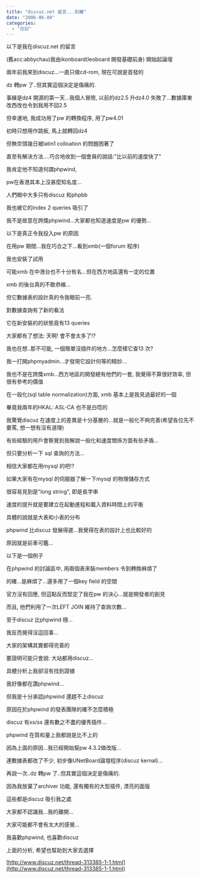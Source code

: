 ```yaml
---
title: "discuz.net 留言...別離"
date: "2006-06-08"
categories: 
  - "日記"
---
```


以下是我在discuz.net 的留言

(舊acc:abbychau)我由ikonboard(leoboard 開發基礎前身) 開始起論壇

兩年前我來到discuz...一直只做cd-rom, 現在可說是首發的

dz 轉pw 了..但其實這個決定是傷痛的.

事緣是dz4 開源的第一天...我個人冒險, 以前的dz2.5 升dz4.0 失敗了...數據庫東改西改也令到我用不回2.5

但幸運地, 我成功用了pw 的轉換程序, 用了pw4.01

初時只想用作跳板, 馬上就轉回dz4

但無奈頭幾日被latin1 colloation 的問題困著了

直至有解決方法....巧合地收到一個會員的說話:"比以前的速度快了"

我肯定他不知道何謂phpwind,

pw在香港其本上沒甚麼知名度...

人們眼中大多只有discuz 和phpbb

我也被它的index 2 queries 吸引了

我不是故意在誇獎phpwind...大家都也知道速度是pw 的優勢...

以下是真正令我投入pw 的原因

在用pw 期間...我在巧合之下...看到xmb(一個forum 程序)

我也安裝了試用

可能xmb 在中港台也不十分有名...但在西方地區還有一定的位置

xmb 的後台真的不敢恭維...

但它數據表的設計真的令我眼前一亮.

對數據查詢有了新的看法

它在新安裝的的狀態竟有13 queries

大家都有了想法: 天啊! 會不會太多了!?

我也在想..那不可能, 一個簡單沒插件的地方...怎麼樣它查13 次?

我一打開phpmyadmin...才發現它設計何等的精妙...

我也不是在誇獎xmb...西方地區的開發總有他們的一套, 我覺得不算很好效率, 但很有參考的價值

在一般化(sql table normalization)方面, xmb 基本上是我見過最好的一個

畢竟我兩年的HKAL: ASL-CA 也不是白唸的

我驚覺discuz 在速度上的差異是十分基層的...就是一般化不夠完善(希望各位先不要罵, 想一想有沒有道理)

有些經驗的用戶會察覺到我解說一般化和速度關係方面有些矛盾...

但只要分析一下 sql 查詢的方法...

相信大家都在用mysql 的吧!?

如果大家有在mysql 的伺服器了解一下mysql 的物理儲存方式

很容易見到是"long string", 即是長字串

速度的提升就是要建立在起動進程和載入資料時間上的平衡

具體的說就是大表和小表的分布

  
phpwind 比discuz 發展得遲...我覺得在表的設計上也比較好的

原因就是前車可鑑...

以下是一個例子

在phpwind 的討論區中, 用兩個表來裝members 令到轉換麻煩了

的確...是麻煩了...還多用了一個key field 的空間

官方沒有回應, 但這點反而堅定了我在pw 的決心...就是開發者的創見

而且, 他們利用了一次LEFT JOIN 維持了查詢次數...

  
至于discuz 比phpwind 穩...

我反而覺得沒這回事...

大家的架構其實都得完善的

要證明可能只會說: 大站都用discuz...

具體分析上我卻沒有找到證據

  
我好像都在讚phpwind...

但我是十分承認phpwind 還趕不上discuz

原因在於phpwind 的發表團隊的確不怎麼積極

discuz 有xs/ss 還有數之不盡的優秀插件...

phpwind 在質和量上我都說是比不上的

  
因為上面的原因...我已經開始幫pw 4.3.2做改版...

連數據表都改了不少, 初步像UNetBoard論壇程序(discuz kernal)...

再說一次..dz 轉pw 了..但其實這個決定是傷痛的.

因為我放棄了archiver 功能, 還有獨有的大型插件, 漂亮的面版

這些都是discuz 吸引我之處

大家都不認識我...我的離開...

大家可能都不會有太大的感覺...

我喜歡phpwind, 也喜歡discuz

上面的分析, 希望也幫助到大家去選擇

[http://www.discuz.net/thread-313385-1-1.html](http://www.discuz.net/thread-313385-1-1.html)
